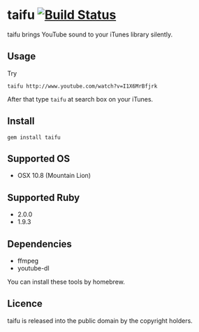 # taifu [![Build Status](https://travis-ci.org/katsuma/taifu.png?branch=master)](https://travis-ci.org/katsuma/taifu)
taifu brings YouTube sound to your iTunes library silently.

## Usage

Try

```
taifu http://www.youtube.com/watch?v=I1X6MrBfjrk
```

After that type `taifu` at search box on your iTunes.


## Install

```
gem install taifu
```

## Supported OS
- OSX 10.8 (Mountain Lion)

## Supported Ruby
- 2.0.0
- 1.9.3


## Dependencies
- ffmpeg
- youtube-dl

You can install these tools by homebrew.

## Licence
taifu is released into the public domain by the copyright holders.